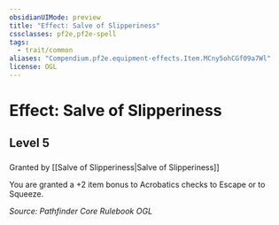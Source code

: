 ```yaml
---
obsidianUIMode: preview
title: "Effect: Salve of Slipperiness"
cssclasses: pf2e,pf2e-spell
tags:
  - trait/common
aliases: "Compendium.pf2e.equipment-effects.Item.MCny5ohCGf09a7Wl"
license: OGL
---
```

# Effect: Salve of Slipperiness
## Level 5
### 






Granted by [[Salve of Slipperiness|Salve of Slipperiness]]

You are granted a +2 item bonus to Acrobatics checks to Escape or to Squeeze.

*Source: Pathfinder Core Rulebook*
*OGL*
